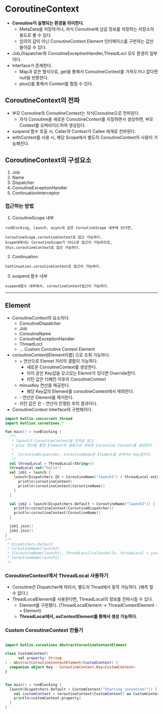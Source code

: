 # CoroutineContext
- **Coroutine이 실행되는 환경을 의미한다.**
  - MetaData를 저장하거나, 자식 Coroutine에 넘길 정보를 저장하는 저장소의 용도로 볼 수 있다.
  - 임의의 값이 아닌 CoroutineContext.Element 인터페이스를 구현하는 값만 들어갈 수 있다.
- Job,Dispatcher와 CoroutineExceptionHandler,ThreadLocl 모두 환경의 일부이다.
- Interface가 존재한다.
  - Map과 같은 형식으로, get을 통해서 CoroutineContext를 가져오거나 없다면 null을 반환한다.
  - plus()를 통해서 Context를 합칠 수 있다.

## CoroutineContext의 전파
- 부모 Coroutine의 CoroutineContext는 자식Coroutine으로 전파된다.
  - 자식 Coroutine을 새로운 CoroutineContext를 지정하면서 생성하면, 부모 Context를 오버라이드하여 생성된다.
- suspend 함수 호출 시, Caller의 Context가 Callee 에게로 전파된다.
- withContext를 사용 시, 해당 Scope에서 별도의 CoroutineContext의 사용이 가능해진다.

## CoroutineContext의 구성요소
1. Job
2. Name
3. Dispatcher
4. CoroutineExceptionHandler
5. ContinuationInterceptor

### 접근하는 방법
1. CoroutineScope 내부
```text
runBlocking, launch, async와 같은 CoroutineScope 내부에 있다면,

CoroutineScope.coroutineContext로 접근 가능하다.
Scope내에서는 CoroutineScope가 this로 접근이 가능하므로, this.coroutineContext로 접근 가능하다.
```

2. Continuation
```text
Continuation.coroutineContext로 접근이 가능하다.
```

3. suspend 함수 내부
```text
suspend함수 내부에서, coroutineContext접근이 가능하다.
```
***

## Element
- CoroutineContext의 요소이다.
  - CoroutineDispatcher
  - Job
  - CoroutineName
  - CoroutineExceptionHandler
  - ThreadLocl
  - ... Custom Coroutine Context Element
- coroutineContext[Element이름] 으로 조회 가능하다.
  - \+ 연산으로 Elemet 끼리의 결합이 가능하다.
    - 새로운 CoroutineContext를 생성한다.
    - 이미 같은 Key값을 갖고있는 Elemnt가 있다면 Override한다.
    - 리턴 값은 더해진 이후의 CoroutineContext
  - minusKey 연산을 제공한다.
    - 해당 Key값의 Element를 coroutineContext에서 제외한다.
  - \- 연산은 Element를 제거한다.
  - 리턴 값은 은 - 연산이 진행된 후의 결과이다.
- CoroutineContext Interface의 구현체이다.


```kotlin
import kotlin.concurrent.thread
import kotlinx.coroutines.*

fun main() = runBlocking {
  /**
   * launch가 CoroutineContext를 인자로 받고
   * plus 연산을 통한 Element의 결합으로 새로운 Coroutine Context를 생성한다.
   * 
   *  CoroutineDispatcher, CoroutineName은 Element를 검색하는 Key값이다.
   */
  val threadLocal = ThreadLocal<String>()
  threadLocal.set("hello")
  val job1 = launch {
    launch(Dispatchers.IO + CoroutineName("launch1") + threadLocal.asContextElement()) {
      println(coroutineContext)
      println(coroutineContext[CoroutineName])
    }
  }

  val job2 = launch(Dispatchers.Default + CoroutineName("launch2")) {
    println(coroutineContext[CoroutineDispatcher])
    println(coroutineContext[CoroutineName])
  }

  job1.join()
  job2.join()
}
/**
 * Dispatchers.Default
 * CoroutineName(launch2)
 * [CoroutineName(launch1), ThreadLocal(value=hello, threadLocal = java.lang.ThreadLocal@1f763139), CoroutineId(4), "launch1#4":StandaloneCoroutine{Active}@504ad22b, Dispatchers.IO]
 * CoroutineName(launch1)
 */
```

### CoroutineContext에서 ThreadLocal 사용하기
- Coroutine은 Dispatcher에 따라서, 별도의 Thrad에서 동작 가능하다. (예측 할 수 없다.)
- TheadLocalElement를 사용한다면, ThreadLocal의 정보를 전파시킬 수 있다.
  - Element를 구현했다. (ThreadLocalElement -> ThreadContextElement -> Element)
  - **ThreadLocal에서, asContextElement를 통해서 생성 가능하다.**

### Custom CoroutineContext 만들기

```kotlin

import kotlin.coroutines.AbstractCoroutineContextElement

class CustomContext(
      val property: String
) : AbstractCoroutineContextElement(CustomContext) {
  companion object Key : CoroutineContext.Key<CustomContext>
}


fun main() = runBlocking {
  launch(Dispatchers.Default + CustomContext("Starting coroutine!")) {
    val customContext = coroutineContext[CustomContext] as CustomContext
    println(customContext.property)
  }
}
```